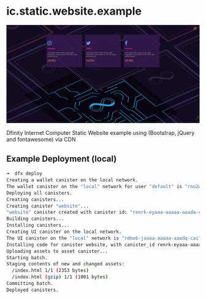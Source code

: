
# ic.static.website.example

![alt text](https://github.com/NlaakStudiosLLC/ic.static.website.example/blob/main/.design/ic-website.jpg?raw=true)

Dfinity Internet Computer Static Website example using (Bootstrap, jQuery and fontawesome) via CDN

## Example Deployment (local)

```bash
➜  dfx deploy
Creating a wallet canister on the local network.
The wallet canister on the "local" network for user "default" is "rno2w-sqaaa-aaaaa-aaacq-cai"
Deploying all canisters.
Creating canisters...
Creating canister "website"...
"website" canister created with canister id: "renrk-eyaaa-aaaaa-aaada-cai"
Building canisters...
Installing canisters...
Creating UI canister on the local network.
The UI canister on the "local" network is "rdmx6-jaaaa-aaaaa-aaadq-cai"
Installing code for canister website, with canister_id renrk-eyaaa-aaaaa-aaada-cai
Uploading assets to asset canister...
Starting batch.
Staging contents of new and changed assets:
  /index.html 1/1 (2353 bytes)
  /index.html (gzip) 1/1 (1001 bytes)
Committing batch.
Deployed canisters. 
```
